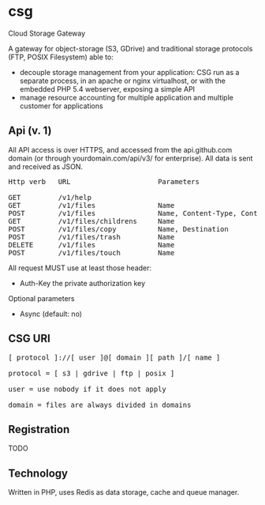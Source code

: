 csg
=====

Cloud Storage Gateway

A gateway for object-storage (S3, GDrive) and traditional storage protocols (FTP, POSIX Filesystem) able to:

 * decouple storage management from your application: CSG run as a separate process, in an apache or nginx virtualhost, or with the embedded PHP 5.4 webserver, exposing a simple API
 * manage resource accounting for multiple application and multiple customer for applications

Api (v. 1)
------------

All API access is over HTTPS, and accessed from the api.github.com domain (or through yourdomain.com/api/v3/ for enterprise). All data is sent and received as JSON.
<pre>
Http verb   URL                     Parameters                

GET         /v1/help
GET         /v1/files               Name
POST        /v1/files               Name, Content-Type, Content-Length
GET         /v1/files/childrens     Name
POST        /v1/files/copy          Name, Destination
POST        /v1/files/trash         Name
DELETE      /v1/files               Name
POST        /v1/files/touch         Name
</pre>
All request MUST use at least those header:

 * Auth-Key    the private authorization key

Optional parameters

 * Async       (default: no)

CSG URI
----------

<pre>
[ protocol ]://[ user ]@[ domain ][ path ]/[ name ]

protocol = [ s3 | gdrive | ftp | posix ]

user = use nobody if it does not apply

domain = files are always divided in domains
</pre>


Registration
------------

TODO

Technology
----------

Written in PHP, uses Redis as data storage, cache and queue manager.

